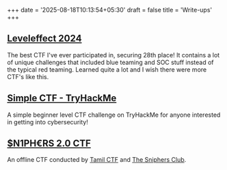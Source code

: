 +++
date = '2025-08-18T10:13:54+05:30'
draft = false
title = 'Write-ups'
+++

## [Leveleffect 2024](https://github.com/quixel200/Leveleffect-2024-CTF-Writeups)

The best CTF I've ever participated in, securing 28th place! It contains a lot of unique challenges that included blue teaming and SOC stuff instead of the typical red teaming. Learned quite a lot and I wish there were more CTF's like this.

## [Simple CTF - TryHackMe](/writeups/simple_ctf)

A simple beginner level CTF challenge on TryHackMe for anyone interested in getting into cybersecurity!

## [$N1PH€RS 2.0 CTF](writeups/sniphers_2.html)

An offline CTF conducted by [Tamil CTF](https://www.tamilctf.com/) and [The Sniphers Club](https://www.linkedin.com/company/sniphers-club/).
